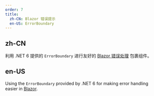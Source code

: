 ```yaml
---
order: 7
title:
  zh-CN: Blazor 错误提示
  en-US: ErrorBoundary
---
```


## zh-CN

利用 .NET 6 提供的 `ErrorBoundary` 进行友好的 [Blazor 错误处理](https://docs.microsoft.com/en-us/aspnet/core/blazor/fundamentals/handle-errors?view=aspnetcore-6.0&WT.mc_id=DT-MVP-5003987) 包裹组件。

## en-US

Using the `ErrorBoundary` provided by .NET 6 for making error handling easier in [Blazor](https://docs.microsoft.com/en-us/aspnet/core/blazor/fundamentals/handle-errors?view=aspnetcore-6.0&WT.mc_id=DT-MVP-5003987).

<style>
[data-theme="dark"] .site-result-demo-error-icon {
  color: #a61d24;
}
</style>
